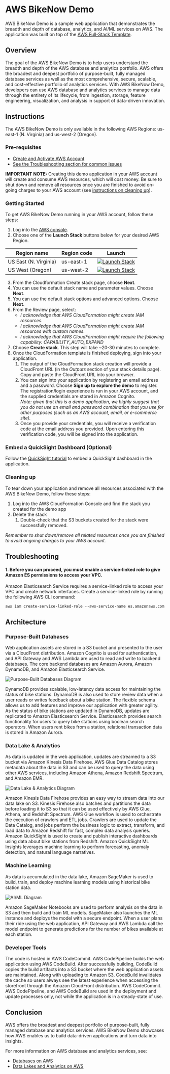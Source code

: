 # AWS BikeNow Demo
AWS BikeNow Demo is a sample web application that demonstrates the breadth and depth of database, analytics, and AI/ML services on AWS. The application was built on top of the [AWS Full-Stack Template](https://github.com/awslabs/aws-full-stack-template).

## Overview
The goal of the AWS BikeNow Demo is to help users understand the breadth and depth of the AWS database and analytics portfolio. AWS offers the broadest and deepest portfolio of purpose-built, fully managed database services as well as the most comprehensive, secure, scalable, and cost-effective portfolio of analytics services. With AWS BikeNow Demo, developers can use AWS database and analytics services to manage data through the entirety of its lifecycle, from ingestion, storage, feature engineering, visualization, and analysis in support of data-driven innovation.

## Instructions
The AWS BikeNow Demo is only available in the following AWS Regions: us-east-1 (N. Virginia) and us-west-2 (Oregon).

### Pre-requisites
* [Create and Activate AWS Account](https://aws.amazon.com/premiumsupport/knowledge-center/create-and-activate-aws-account/)
* [See the Troubleshooting section for common issues](#troubleshooting)

**IMPORTANT NOTE:** Creating this demo application in your AWS account will create and consume AWS resources, which will cost money. Be sure to shut down and remove all resources once you are finished to avoid on-going charges to your AWS account (see [instructions on cleaning up](#cleaning-up)).

### Getting Started
To get AWS BikeNow Demo running in your AWS account, follow these steps:
1. Log into the [AWS console](https://console.aws.amazon.com/).
2. Choose one of the **Launch Stack** buttons below for your desired AWS Region.

Region name | Region code | Launch
--- | --- | ---
US East (N. Virginia) | us-east-1 | [![Launch Stack](https://cdn.rawgit.com/buildkite/cloudformation-launch-stack-button-svg/master/launch-stack.svg)](https://console.aws.amazon.com/cloudformation/home?region=us-east-1#/stacks/new?stackName=BikenowDemo&templateURL=https://s3.amazonaws.com/aws-bikenow-demo-us-east-1/master.yaml)
US West (Oregon) | us-west-2 | [![Launch Stack](https://cdn.rawgit.com/buildkite/cloudformation-launch-stack-button-svg/master/launch-stack.svg)](https://console.aws.amazon.com/cloudformation/home?region=us-west-2#/stacks/new?stackName=BikenowDemo&templateURL=https://s3.amazonaws.com/aws-bikenow-demo-us-west-2/master.yaml)

3. From the Cloudformation Create stack page, choose **Next**.
4. You can use the default stack name and parameter values. Choose **Next**.
5. You can use the default stack options and advanced options. Choose **Next**.
6. From the Review page, select:
    * *I acknowledge that AWS CloudFormation might create IAM resources.*
    * *I acknowledge that AWS CloudFormation might create IAM resources with custom names.*
    * *I acknowledge that AWS CloudFormation might require the following capability: CAPABILITY_AUTO_EXPAND*
7. Choose **Create stack**. This step will take ~20-30 minutes to complete.
8. Once the CloudFormation template is finished deploying, sign into your application.
    1. The output of the CloudFormation stack creation will provide a CloudFront URL (in the *Outputs* section of your stack details page).  Copy and paste the CloudFront URL into your browser.
    2. You can sign into your application by registering an email address and a password.  Choose **Sign up to explore the demo** to register.  The registration/login experience is run in your AWS account, and the supplied credentials are stored in Amazon Cognito.  
*Note: given that this is a demo application, we highly suggest that you do not use an email and password combination that you use for other purposes (such as an AWS account, email, or e-commerce site).*
    3. Once you provide your credentials, you will receive a verification code at the email address you provided. Upon entering this verification code, you will be signed into the application.

### Embed a QuickSight Dashboard (Optional)

Follow the [QuickSight tutorial](quicksight/) to embed a QuickSight dashboard in the application.

### Cleaning up

To tear down your application and remove all resources associated with the AWS BikeNow Demo, follow these steps:

1. Log into the AWS CloudFormation Console and find the stack you created for the demo app
2. Delete the stack
    1. Double-check that the S3 buckets created for the stack were successfully removed.

*Remember to shut down/remove all related resources once you are finished to avoid ongoing charges to your AWS account.*

## Troubleshooting

#### 1. Before you can proceed, you must enable a service-linked role to give Amazon ES permissions to access your VPC.

Amazon Elasticsearch Service requires a service-linked role to access your VPC and create network interfaces. Create a service-linked role by running the following AWS CLI command:

```
aws iam create-service-linked-role --aws-service-name es.amazonaws.com
```

## Architecture

### Purpose-Built Databases

Web application assets are stored in a S3 bucket and presented to the user via a CloudFront distribution. Amazon Cognito is used for authentication, and API Gateway and AWS Lambda are used to read and write to backend databases. The core backend databases are Amazon Aurora, Amazon DynamoDB, and Amazon Elasticsearch Service.

![Purpose-Built Databases Diagram](images/01_PurposeBuiltDbDiagram.png)

DynamoDB provides scalable, low-latency data access for maintaining the status of bike stations. DynamoDB is also used to store review data when a user reads or writes feedback about a bike station. The flexible schema allows us to add features and improve our application with greater agility. As the status of bike stations are updated in DynamoDB, updates are replicated to Amazon Elasticsearch Service. Elasticsearch provides search functionality for users to query bike stations using boolean search operators. When users rent bikes from a station, relational transaction data is stored in Amazon Aurora.

### Data Lake & Analytics

As data is updated in the web application, updates are streamed to a S3 bucket via Amazon Kinesis Data Firehose. AWS Glue Data Catalog stores metadata about the data in S3 and can be used to query the data using other AWS services, including Amazon Athena, Amazon Redshift Spectrum, and Amazon EMR.

![Data Lake & Analytics Diagram](images/02_DLAnalyticsDiagram.png)

Amazon Kinesis Data Firehose provides an easy way to stream data into our data lake on S3. Kinesis Firehose also batches and partitions the data before loading it to S3 so that it can be used effectively by AWS Glue, Athena, and Redshift Spectrum. AWS Glue workflow is used to orchestrate the execution of crawlers and ETL jobs. Crawlers are used to update the Data Catalog, and jobs perform the business logic to extract, transform, and load data to Amazon Redshift for fast, complex data analysis queries. Amazon QuickSight is used to create and publish interactive dashboards using data about bike stations from Redshift. Amazon QuickSight ML Insights leverages machine learning to perform forecasting, anomaly detection, and natural language narratives.

### Machine Learning

As data is accumulated in the data lake, Amazon SageMaker is used to build, train, and deploy machine learning models using historical bike station data.

![AI/ML Diagram](images/03_AIMLDiagram.png)

Amazon SageMaker Notebooks are used to perform analysis on the data in S3 and then build and train ML models. SageMaker also launches the ML instance and deploys the model with a secure endpoint. When a user plans their ride using the web application, API Gateway and AWS Lambda call the model endpoint to generate predictions for the number of bikes available at each station.

### Developer Tools

The code is hosted in AWS CodeCommit. AWS CodePipeline builds the web application using AWS CodeBuild. After successfully building, CodeBuild copies the build artifacts into a S3 bucket where the web application assets are maintained. Along with uploading to Amazon S3, CodeBuild invalidates the cache so users always see the latest experience when accessing the storefront through the Amazon CloudFront distribution. AWS CodeCommit. AWS CodePipeline, and AWS CodeBuild are used in the deployment and update processes only, not while the application is in a steady-state of use.

## Conclusion

AWS offers the broadest and deepest portfolio of purpose-built, fully managed database and analytics services. AWS BikeNow Demo showcases how AWS enables us to build data-driven applications and turn data into insights.

For more information on AWS database and analytics services, see:
* [Databases on AWS](https://aws.amazon.com/products/databases/)
* [Data Lakes and Analytics on AWS](https://aws.amazon.com/big-data/datalakes-and-analytics/)
